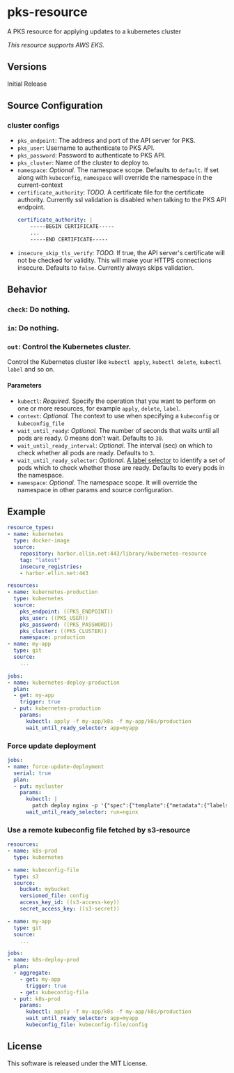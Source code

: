 # pks-resource

A PKS resource for applying updates to a kubernetes cluster

*This resource supports AWS EKS.*

## Versions

Initial Release

## Source Configuration

### cluster configs

- `pks_endpoint`: The address and port of the API server for PKS.
- `pks_user`: Username to authenticate to PKS API.
- `pks_password`: Password to authenticate to PKS API.
- `pks_cluster`: Name of the cluster to deploy to.
- `namespace`: *Optional.* The namespace scope. Defaults to `default`. If set along with `kubeconfig`, `namespace` will override the namespace in the current-context
- `certificate_authority`: *TODO.* A certificate file for the certificate authority. Currently ssl validation is disabled when talking to the PKS API endpoint.
    ```yaml
    certificate_authority: |
        -----BEGIN CERTIFICATE-----
        ...
        -----END CERTIFICATE-----
    ```
- `insecure_skip_tls_verify`: *TODO.* If true, the API server's certificate will not be checked for validity. This will make your HTTPS connections insecure. Defaults to `false`. Currently always skips validation.

## Behavior

### `check`: Do nothing.

### `in`: Do nothing.

### `out`: Control the Kubernetes cluster.

Control the Kubernetes cluster like `kubectl apply`, `kubectl delete`, `kubectl label` and so on.

#### Parameters

- `kubectl`: *Required.* Specify the operation that you want to perform on one or more resources, for example `apply`, `delete`, `label`.
- `context`: *Optional.* The context to use when specifying a `kubeconfig` or `kubeconfig_file`
- `wait_until_ready`: *Optional.* The number of seconds that waits until all pods are ready. 0 means don't wait. Defaults to `30`.
- `wait_until_ready_interval`: *Optional.* The interval (sec) on which to check whether all pods are ready. Defaults to `3`.
- `wait_until_ready_selector`: *Optional.* [A label selector](https://kubernetes.io/docs/concepts/overview/working-with-objects/labels/#label-selectors) to identify a set of pods which to check whether those are ready. Defaults to every pods in the namespace.
- `namespace`: *Optional.* The namespace scope. It will override the namespace in other params and source configuration.

## Example

```yaml
resource_types:
- name: kubernetes
  type: docker-image
  source:
    repository: harbor.ellin.net:443/library/kubernetes-resource
    tag: "latest"
    insecure_registries:
    - harbor.ellin.net:443

resources:
- name: kubernetes-production
  type: kubernetes
  source:
    pks_endpoint: ((PKS_ENDPOINT))
    pks_user: ((PKS_USER))
    pks_password: ((PKS_PASSWORD))
    pks_cluster: ((PKS_CLUSTER))
    namespace: production
- name: my-app
  type: git
  source:
    ...

jobs:
- name: kubernetes-deploy-production
  plan:
  - get: my-app
    trigger: true
  - put: kubernetes-production
    params:
      kubectl: apply -f my-app/k8s -f my-app/k8s/production
      wait_until_ready_selector: app=myapp
```

### Force update deployment

```yaml
jobs:
- name: force-update-deployment
  serial: true
  plan:
  - put: mycluster
    params:
      kubectl: |
        patch deploy nginx -p '{"spec":{"template":{"metadata":{"labels":{"updated_at":"'$(date +%s)'"}}}}}'
      wait_until_ready_selector: run=nginx
```

### Use a remote kubeconfig file fetched by s3-resource

```yaml
resources:
- name: k8s-prod
  type: kubernetes

- name: kubeconfig-file
  type: s3
  source:
    bucket: mybucket
    versioned_file: config
    access_key_id: ((s3-access-key))
    secret_access_key: ((s3-secret))

- name: my-app
  type: git
  source:
    ...

jobs:
- name: k8s-deploy-prod
  plan:
  - aggregate:
    - get: my-app
      trigger: true
    - get: kubeconfig-file
  - put: k8s-prod
    params:
      kubectl: apply -f my-app/k8s -f my-app/k8s/production
      wait_until_ready_selector: app=myapp
      kubeconfig_file: kubeconfig-file/config
```

## License

This software is released under the MIT License.
